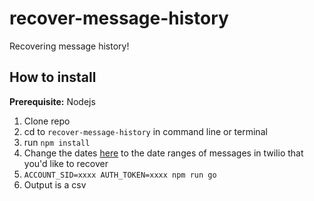 # recover-message-history #
Recovering message history!

## How to install ##

**Prerequisite:** Nodejs

1. Clone repo
2. cd to `recover-message-history` in command line or terminal
3. run `npm install`
4. Change the dates [here](https://github.com/politics-rewired/recover-message-history/blob/master/src/index.ts#L9) to the date ranges of messages in twilio that you'd like to recover
5. `ACCOUNT_SID=xxxx AUTH_TOKEN=xxxx npm run go`
6. Output is a csv
